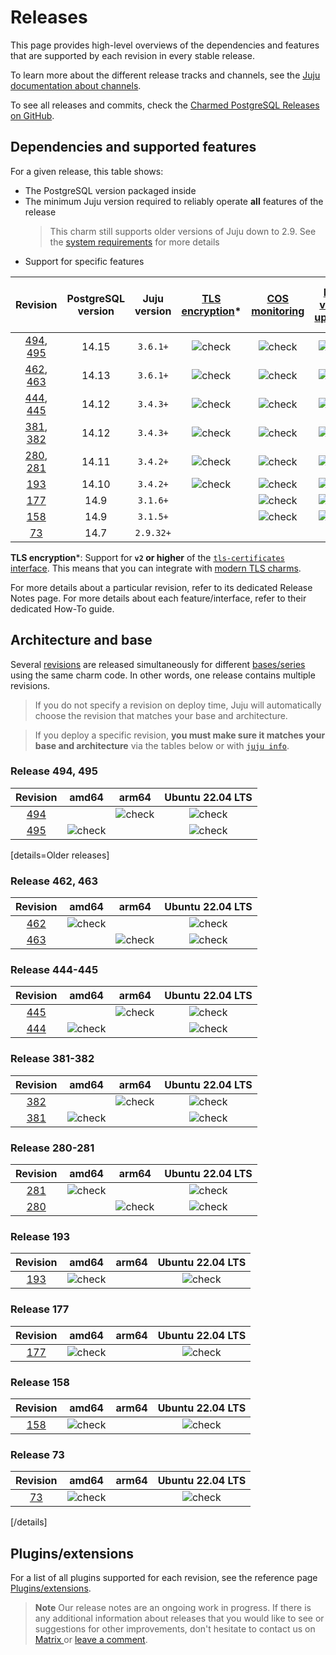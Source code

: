 


# Releases

This page provides high-level overviews of the dependencies and features that are supported by each revision in every stable release.

To learn more about the different release tracks and channels, see the [Juju documentation about channels](https://juju.is/docs/juju/channel#risk).

To see all releases and commits, check the [Charmed PostgreSQL Releases on GitHub](https://github.com/canonical/postgresql-k8s-operator/releases).

## Dependencies and supported features

For a given release, this table shows:
* The PostgreSQL version packaged inside
* The minimum Juju version required to reliably operate **all** features of the release
   > This charm still supports older versions of Juju down to 2.9. See the [system requirements](/reference/system-requirements) for more details
* Support for specific features

| Revision | PostgreSQL version | Juju version | [TLS encryption](/)* | [COS monitoring](/) | [Minor version upgrades](/how-to/upgrade/index) | [Cross-regional async replication](/how-to/cross-regional-async-replication/index) | [Point-in-time recovery](/how-to/back-up-and-restore/restore-a-backup) | [PITR Timelines](/how-to/back-up-and-restore/restore-a-backup) |
|:---:|:---:|:---:|:---:|:---:|:---:|:---:|:---:|:---:|
| [494], [495] | 14.15 | `3.6.1+` | ![check] | ![check] | ![check] | ![check] | ![check] | ![check] |
| [462], [463] | 14.13 | `3.6.1+` | ![check] | ![check] | ![check] | ![check] | ![check] | ![check] |
| [444], [445] | 14.12 | `3.4.3+` | ![check] | ![check] | ![check] | ![check] | ![check] | |
| [381], [382] | 14.12 | `3.4.3+` | ![check] | ![check] | ![check] | ![check] | ![check] | |
| [280], [281] | 14.11 | `3.4.2+` | ![check] | ![check] | ![check] | ![check] | |
| [193] | 14.10 | `3.4.2+` | ![check] | ![check] | ![check] | ![check] | |
| [177] | 14.9 | `3.1.6+` |  | ![check] | ![check] | |
| [158] | 14.9 | `3.1.5+` |  | ![check] | ![check] | |
| [73]  | 14.7 | `2.9.32+` |  |  | |

**TLS encryption***: Support for **`v2` or higher** of the [`tls-certificates` interface](https://charmhub.io/tls-certificates-interface/libraries/tls_certificates). This means that you can integrate with [modern TLS charms](https://charmhub.io/topics/security-with-x-509-certificates).

For more details about a particular revision, refer to its dedicated Release Notes page.
For more details about each feature/interface, refer to their dedicated How-To guide.

## Architecture and base
Several [revisions](https://juju.is/docs/sdk/revision) are released simultaneously for different [bases/series](https://juju.is/docs/juju/base) using the same charm code. In other words, one release contains multiple revisions.

> If you do not specify a revision on deploy time, Juju will automatically choose the revision that matches your base and architecture.

> If you deploy a specific revision, **you must make sure it matches your base and architecture** via the tables below or with [`juju info`](https://juju.is/docs/juju/juju-info).


### Release 494, 495

| Revision | amd64 | arm64 | Ubuntu 22.04 LTS
|:--------:|:-----:|:-----:|:-----:|
|[494]  |   | ![check] |  ![check]  |
|[495] | ![check] | |  ![check]  |

[details=Older releases]
### Release 462, 463

| Revision | amd64 | arm64 | Ubuntu 22.04 LTS
|:--------:|:-----:|:-----:|:-----:|
|[462]  | ![check] | |  ![check]  |
|[463] | | ![check] |  ![check]  |

### Release 444-445

| Revision | amd64 | arm64 | Ubuntu 22.04 LTS
|:--------:|:-----:|:-----:|:-----:|
|[445] | | ![check] | ![check]  |
|[444] | ![check] | | ![check] |

### Release 381-382

| Revision | amd64 | arm64 | Ubuntu 22.04 LTS
|:--------:|:-----:|:-----:|:-----:|
|[382] | | ![check] | ![check]  |
|[381] | ![check] | | ![check] |

### Release 280-281

| Revision| amd64 | arm64 | Ubuntu 22.04 LTS
|:--------:|:-----:|:-----:|:-----:|
|[281] |![check]| | ![check]   |
|[280] |  | ![check]| ![check] |

### Release 193

| Revision| amd64 | arm64 | Ubuntu 22.04 LTS
|:--------:|:-----:|:-----:|:-----:|
|[193] | ![check]| | ![check]  |

### Release 177

| Revision| amd64 | arm64 | Ubuntu 22.04 LTS
|:--------:|:-----:|:-----:|:-----:|
|[177] |![check]| | ![check]   |

### Release 158

| Revision| amd64 | arm64 | Ubuntu 22.04 LTS
|:--------:|:-----:|:-----:|:-----:|
|[158] |![check]| | ![check]   |

### Release 73

| Revision| amd64 | arm64 | Ubuntu 22.04 LTS
|:--------:|:-----:|:-----:|:-----:|
|[73] |![check]| | ![check]   |

[/details]

## Plugins/extensions

For a list of all plugins supported for each revision, see the reference page [Plugins/extensions](/reference/plugins-extensions).


> **Note** Our release notes are an ongoing work in progress. If there is any additional information about releases that you would like to see or suggestions for other improvements, don't hesitate to contact us on [Matrix ](https://matrix.to/#/#charmhub-data-platform:ubuntu.com) or [leave a comment](https://discourse.charmhub.io/t/charmed-postgresql-k8s-reference-release-notes/11872).

<!-- LINKS -->
[494]: https://github.com/canonical/postgresql-k8s-operator/releases/tag/rev494
[495]: https://github.com/canonical/postgresql-k8s-operator/releases/tag/rev494

[462]: https://github.com/canonical/postgresql-k8s-operator/releases/tag/rev462
[463]: https://github.com/canonical/postgresql-k8s-operator/releases/tag/rev462

[445]: https://github.com/canonical/postgresql-k8s-operator/releases/tag/rev444
[444]: https://github.com/canonical/postgresql-k8s-operator/releases/tag/rev444

[382]: https://github.com/canonical/postgresql-k8s-operator/releases/tag/rev381
[381]: [/t/15442](https://github.com/canonical/postgresql-k8s-operator/releases/tag/rev381)

[281]: https://github.com/canonical/postgresql-k8s-operator/releases/tag/rev280
[280]: https://github.com/canonical/postgresql-k8s-operator/releases/tag/rev280

[193]: https://github.com/canonical/postgresql-k8s-operator/releases/tag/rev193
[177]: https://github.com/canonical/postgresql-k8s-operator/releases/tag/rev177
[158]: https://github.com/canonical/postgresql-k8s-operator/releases/tag/rev158
[73]: https://github.com/canonical/postgresql-k8s-operator/releases/tag/rev73

<!--BADGES-->
[check]: https://img.icons8.com/color/20/checkmark--v1.png

